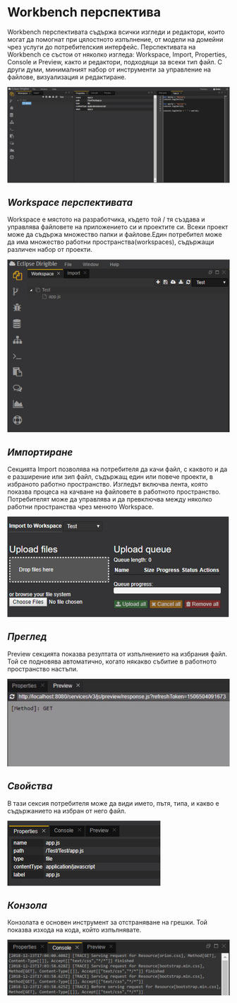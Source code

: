 # Workbench перспектива
Workbench перспективата съдържа всички изгледи и редактори, които могат да помогнат при цялостното изпълнение, от модели на домейни чрез услуги до потребителския интерфейс.
Перспективата на Workbench се състои от няколко изгледа: Workspace, Import, Properties, Console и Preview, както и редактори, подходящи за всеки тип файл. С други думи, минималният набор от инструменти за управление на файлове, визуализация и редактиране.

![workbench](workbench.PNG)

## *Workspace перспективата*
Workspace е мястото на разработчика, където той / тя създава и управлява файловете на приложението си и проектите си. Всеки проект може да съдържа множество папки и файлове.Един потребител може да има множество работни пространства(workspaces), съдържащи различен набор от проекти.

![workspace](workspace.png)

## *Импортиране*
Секцията Import позволява на потребителя да качи файл, с каквото и да е разширение или зип файл, съдържащ един или повече проекти, в избраното работно пространство. Изгледът включва лента, която показва процеса на качване на файловете в работното пространство. Потребителят може да управлява и да превключва между няколко работни пространства чрез менюто Workspace.

![import](import.png)

## *Преглед*
Preview секцията показва резултата от изпълнението на избрания файл. Той се подновява автоматично, когато някакво събитие в работното пространство настъпи.

![preview](preview.png)

## *Свойства*
В тази сексия потребителя може да види името, пътя, типа, и какво е съдържанието на избран от него файл.

![properties](properties.png)

## *Конзола*
Конзолата е основен инструмент за отстраняване на грешки. Той показва изхода на кода, който изпълнявате.

![console](console.png)
